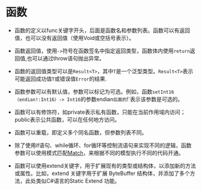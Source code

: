 # 函数

- 函数的定义以func关键字开头，后面是函数名和参数列表。函数可以有返回值，也可以没有返回值（使用Void或空括号表示）。

- 函数返回值，使用`->`符号在函数签名中指定返回类型，函数体内使用`return`返回值,也可以通过throw语句抛出异常。

- 函数的返回值类型可以是`Result<T>`，其中`T`是一个泛型类型。`Result<T>`表示可能返回成功值`T`或错误值`Error`的结果.

- 函数参数可以有默认值，参数可以标记为可选。例如，函数`setInt16（endian!:Int16）-> Int16`的参数endian`后面的`!`表示该参数是可选的。

- 函数可以有修饰符，如private表示私有函数，只能在当前作用域内访问；public表示公共函数，可以在任何地方访问。

- 函数可以重载，即定义多个同名函数，但参数列表不同。

- 除了使用if语句、while循环、for循环等控制流语句来实现不同的逻辑，函数参数可以使用模式匹配[Match](./docs/match.md)，来根据不同的模型执行不同的代码开通。

- 函数可以使用extend关键字，用于扩展现有的类型或结构体，以添加新的方法或属性。比如，extend 关键字用于扩展 ByteBuffer 结构体，并添加了多个方法，此处类似C#语言的Static Extend 功能。